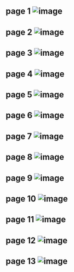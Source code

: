 page 1
![image](https://github.com/SU-sumico/dlj/assets/130117169/c9cc7a34-b236-4c4a-81fb-a26c5569db28)
---
page 2
![image](https://github.com/SU-sumico/dlj/assets/130117169/3ff11605-3c1e-4a85-9767-fbaf7510ab69)
---
page 3
![image](https://github.com/SU-sumico/dlj/assets/130117169/7925361b-ac01-46e7-92c3-f9990325085d)
---
page 4
![image](https://github.com/SU-sumico/dlj/assets/130117169/9f252b7c-16e2-423c-a398-7048108b01aa)
---
page 5
![image](https://github.com/SU-sumico/dlj/assets/130117169/4a6297b4-551a-4b5a-8730-0819ea581c29)
---
page 6
![image](https://github.com/SU-sumico/dlj/assets/130117169/134b1689-c9d0-4a8f-b0e1-b085ea439f97)
---
page 7
![image](https://github.com/SU-sumico/dlj/assets/130117169/7603f77b-f584-49be-ae95-7576a27f09e3)
---
page 8
![image](https://github.com/SU-sumico/dlj/assets/130117169/ba14b44b-12a4-480f-8e91-c0aea0cd79cf)
---
page 9
![image](https://github.com/SU-sumico/dlj/assets/130117169/f880b1f2-9b26-40e5-88de-daa871a92712)
---
page 10
![image](https://github.com/SU-sumico/dlj/assets/130117169/f3ecc500-6f91-4df3-9042-41be97f44543)
---
page 11
![image](https://github.com/SU-sumico/dlj/assets/130117169/5c7f3eea-e13c-47ff-aab3-eb89eebf82f9)
---
page 12
![image](https://github.com/SU-sumico/dlj/assets/130117169/91e17c09-6de1-41dc-b918-c129252b1478)
---
page 13
![image](https://github.com/SU-sumico/dlj/assets/130117169/52c80b08-fa8d-4dfc-8778-e59076c717ab)
---

